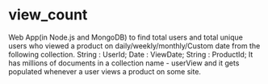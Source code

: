 # view_count
Web App(in Node.js and MongoDB) to find total users and total unique users who viewed a product on daily/weekly/monthly/Custom date from the following collection.
String : UserId;
Date : ViewDate;
String : ProductId;
It has millions of documents in a collection name - userView and it gets populated whenever a user views a product on some site.
